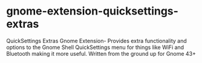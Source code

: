 # gnome-extension-quicksettings-extras
QuickSettings Extras Gnome Extension- Provides extra functionality and options to the Gnome Shell QuickSettings menu for things like WiFi and Bluetooth making it more useful. Written from the ground up for Gnome 43+ 
